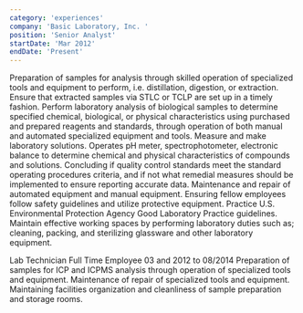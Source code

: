 ```yaml
---
category: 'experiences'
company: 'Basic Laboratory, Inc. '
position: 'Senior Analyst'
startDate: 'Mar 2012'
endDate: 'Present'
---
```


Preparation of  samples for analysis through skilled operation of specialized tools and equipment to perform, i.e. distillation, digestion, or extraction. 
Ensure that extracted samples via STLC or TCLP are set up in a timely fashion. 
Perform laboratory analysis of biological samples to determine specified chemical, biological, or physical characteristics using purchased and prepared reagents and standards, through operation of both manual and automated specialized equipment and tools. 
Measure and make laboratory solutions. Operates pH meter, spectrophotometer, electronic balance to determine chemical and physical characteristics of compounds and solutions.
Concluding if quality control standards meet the standard operating procedures criteria, and if not what remedial measures should be implemented to ensure reporting accurate data. 
Maintenance and repair of automated equipment and manual equipment. 
Ensuring fellow employees follow safety guidelines and utilize protective equipment.
Practice U.S. Environmental Protection Agency Good Laboratory Practice guidelines.
Maintain effective working spaces by performing laboratory duties such as; cleaning, packing, and sterilizing glassware and other laboratory equipment.

Lab Technician      Full Time Employee                          03 and 2012 to 08/2014
Preparation of samples for ICP and ICPMS analysis through operation of specialized tools and equipment. Maintenance of repair of specialized tools and equipment. Maintaining facilities organization and cleanliness of sample preparation and storage rooms.